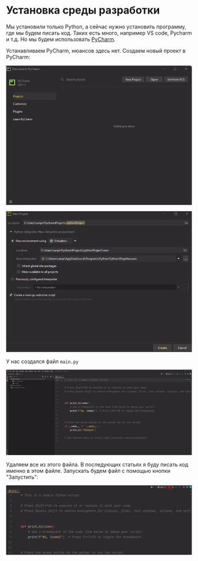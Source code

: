 # Установка среды разработки

Мы установили только Python, а сейчас нужно установить программу, где мы будем писать код. Таких есть много, например VS code, Pycharm и т.д. Но мы будем использовать [PyCharm](https://www.jetbrains.com/pycharm/).&#x20;

Устанавливаем PyCharm, нюансов здесь нет. Создаем новый проект в PyCharm:

![](<../.gitbook/assets/image (4).png>)

![](<../.gitbook/assets/image (1).png>)

У нас создался файл `main.py`

![](<../.gitbook/assets/image (6).png>)

Удаляем все из этого файла. В последующих статьях я буду писать код именно в этом файле. Запускать будем файл с помощью кнопки "Запустить":

![](../.gitbook/assets/image.png)

